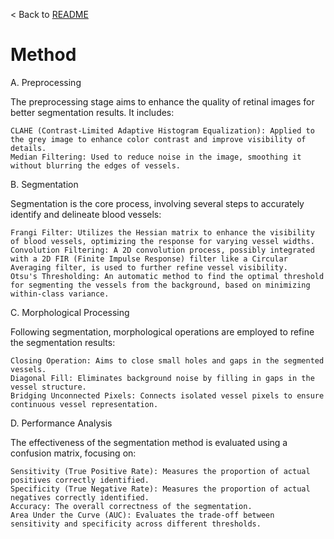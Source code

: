 < Back to [README](../README.md)

# Method

A. Preprocessing

The preprocessing stage aims to enhance the quality of retinal images for better segmentation results. It includes:

    CLAHE (Contrast-Limited Adaptive Histogram Equalization): Applied to the grey image to enhance color contrast and improve visibility of details.
    Median Filtering: Used to reduce noise in the image, smoothing it without blurring the edges of vessels.

B. Segmentation

Segmentation is the core process, involving several steps to accurately identify and delineate blood vessels:

    Frangi Filter: Utilizes the Hessian matrix to enhance the visibility of blood vessels, optimizing the response for varying vessel widths.
    Convolution Filtering: A 2D convolution process, possibly integrated with a 2D FIR (Finite Impulse Response) filter like a Circular Averaging filter, is used to further refine vessel visibility.
    Otsu's Thresholding: An automatic method to find the optimal threshold for segmenting the vessels from the background, based on minimizing within-class variance.

C. Morphological Processing

Following segmentation, morphological operations are employed to refine the segmentation results:

    Closing Operation: Aims to close small holes and gaps in the segmented vessels.
    Diagonal Fill: Eliminates background noise by filling in gaps in the vessel structure.
    Bridging Unconnected Pixels: Connects isolated vessel pixels to ensure continuous vessel representation.

D. Performance Analysis

The effectiveness of the segmentation method is evaluated using a confusion matrix, focusing on:

    Sensitivity (True Positive Rate): Measures the proportion of actual positives correctly identified.
    Specificity (True Negative Rate): Measures the proportion of actual negatives correctly identified.
    Accuracy: The overall correctness of the segmentation.
    Area Under the Curve (AUC): Evaluates the trade-off between sensitivity and specificity across different thresholds.